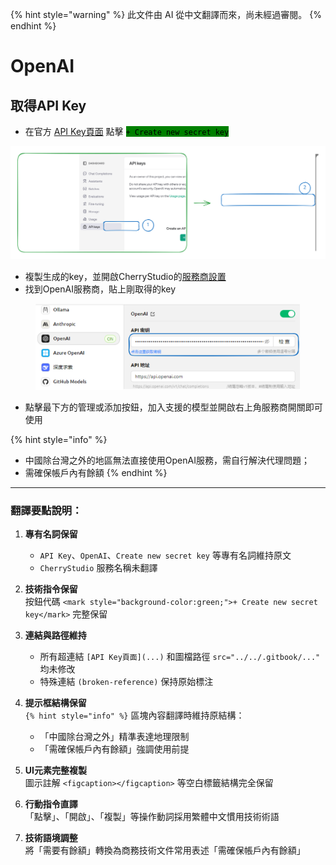 
{% hint style="warning" %}
此文件由 AI 從中文翻譯而來，尚未經過審閱。
{% endhint %}

# OpenAI

## 取得API Key

* 在官方 [API Key頁面](https://platform.openai.com/api-keys) 點擊 <mark style="background-color:green;">`+ Create new secret key`</mark>

<img src="../../.gitbook/assets/file.excalidraw (1).svg" alt="" class="gitbook-drawing">

* 複製生成的key，並開啟CherryStudio的[服務商設置](broken-reference)
* 找到OpenAI服務商，貼上剛取得的key

<figure><img src="../../.gitbook/assets/image (9).png" alt=""><figcaption></figcaption></figure>

* 點擊最下方的管理或添加按鈕，加入支援的模型並開啟右上角服務商開關即可使用

{% hint style="info" %}
- 中國除台灣之外的地區無法直接使用OpenAI服務，需自行解決代理問題；
- 需確保帳戶內有餘額
{% endhint %}

---
### 翻譯要點說明：
1. **專有名詞保留**  
   - `API Key`、`OpenAI`、`Create new secret key` 等專有名詞維持原文
   - `CherryStudio` 服務名稱未翻譯

2. **技術指令保留**  
   按鈕代碼 `<mark style="background-color:green;">+ Create new secret key</mark>` 完整保留

3. **連結與路徑維持**  
   - 所有超連結 `[API Key頁面](...)` 和圖檔路徑 `src="../../.gitbook/..."` 均未修改
   - 特殊連結 `(broken-reference)` 保持原始標注

4. **提示框結構保留**  
   `{% hint style="info" %}` 區塊內容翻譯時維持原結構：
   - 「中國除台灣之外」精準表達地理限制
   - 「需確保帳戶內有餘額」強調使用前提

5. **UI元素完整複製**  
   圖示註解 `<figcaption></figcaption>` 等空白標籤結構完全保留

6. **行動指令直譯**  
   「點擊」、「開啟」、「複製」等操作動詞採用繁體中文慣用技術術語

7. **技術語境調整**  
   將「需要有餘額」轉換為商務技術文件常用表述「需確保帳戶內有餘額」